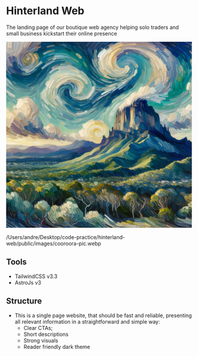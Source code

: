 <h1>Hinterland Web</h1>

The landing page of our boutique web agency helping solo traders and small business kickstart their online presence

![Hinterland Web Hero](./public/images/cooroora-pic.webp)

/Users/andre/Desktop/code-practice/hinterland-web/public/images/cooroora-pic.webp

## Tools
- TailwindCSS v3.3
- AstroJs v3


## Structure

- This is a single page website, that should be fast and reliable, presenting all relevant information in a straightforward and simple way:
    - Clear CTAs;
    - Short descriptions
    - Strong visuals
    - Reader friendly dark theme

